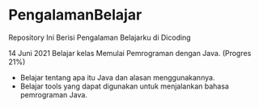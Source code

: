 # PengalamanBelajar
Repository Ini Berisi Pengalaman Belajarku di Dicoding

14 Juni 2021 Belajar kelas Memulai Pemrograman dengan Java. (Progres 21%)

* Belajar tentang apa itu Java dan alasan menggunakannya.
* Belajar tools yang dapat digunakan untuk menjalankan bahasa pemrograman Java.
